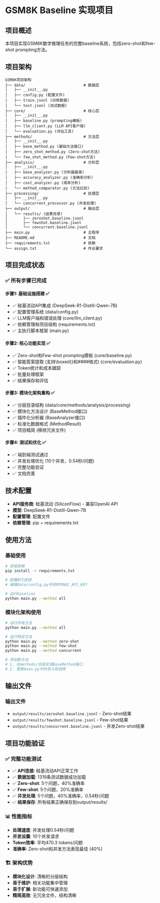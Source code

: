 # GSM8K Baseline 实现项目

## 项目概述
本项目实现GSM8K数学推理任务的完整baseline系统，包括zero-shot和few-shot prompting方法。

## 项目架构

```
GSM8K项目架构
├── data/                          # 数据层
│   ├── __init__.py
│   ├── config.py (配置文件)
│   ├── train.jsonl (训练数据)
│   └── test.jsonl (测试数据)
├── core/                          # 核心层
│   ├── __init__.py
│   ├── baseline.py (prompting模板)
│   ├── llm_client.py (LLM API客户端)
│   └── evaluation.py (评估工具)
├── methods/                       # 方法层
│   ├── __init__.py
│   ├── base_method.py (基础方法接口)
│   ├── zero_shot_method.py (Zero-shot方法)
│   └── few_shot_method.py (Few-shot方法)
├── analysis/                      # 分析层
│   ├── __init__.py
│   ├── base_analyzer.py (分析器基类)
│   ├── accuracy_analyzer.py (准确率分析)
│   ├── cost_analyzer.py (成本分析)
│   └── method_comparator.py (方法比较)
├── processing/                    # 处理层
│   ├── __init__.py
│   └── concurrent_processor.py (并发处理)
├── output/                        # 输出层
│   └── results/ (结果目录)
│       ├── zeroshot.baseline.jsonl
│       ├── fewshot.baseline.jsonl
│       └── concurrent.baseline.jsonl
├── main.py                        # 主程序
├── README.md                      # 文档
├── requirements.txt               # 依赖
└── assign.txt                     # 作业要求
```

## 项目完成状态

### ✅ 所有步骤已完成

#### **步骤1: 基础设施搭建** ✅
- ✅ 硅基流动API集成 (DeepSeek-R1-Distill-Qwen-7B)
- ✅ 配置管理系统 (data/config.py)
- ✅ LLM客户端和错误处理 (core/llm_client.py)
- ✅ 依赖管理和项目结构 (requirements.txt)
- ✅ 主执行脚本框架 (main.py)

#### **步骤2: 核心功能实现** ✅
- ✅ Zero-shot和Few-shot prompting模板 (core/baseline.py)
- ✅ 智能答案提取 (支持\boxed{}和####格式) (core/evaluation.py)
- ✅ Token统计和成本跟踪
- ✅ 批量处理框架
- ✅ 结果保存和评估

#### **步骤3: 模块化架构重构** ✅
- ✅ 分层目录结构 (data/core/methods/analysis/processing)
- ✅ 模块化方法设计 (BaseMethod接口)
- ✅ 插件化分析器 (BaseAnalyzer接口)
- ✅ 标准化数据格式 (MethodResult)
- ✅ 项目精简 (移除冗余文件)

#### **步骤4: 测试和优化** ✅
- ✅ 端到端测试通过
- ✅ 并发处理优化 (10个并发，0.54秒/问题)
- ✅ 完整功能验证
- ✅ 文档完善

## 技术配置

- **API服务商**: 硅基流动 (SiliconFlow) - 兼容OpenAI API
- **模型**: DeepSeek-R1-Distill-Qwen-7B
- **配置管理**: 配置文件
- **依赖管理**: pip + requirements.txt

## 使用方法

### 基础使用
```bash
# 安装依赖
pip install -r requirements.txt

# 配置API密钥
# 编辑data/config.py中的OPENAI_API_KEY

# 运行baseline
python main.py --method all
```

### 模块化架构使用
```bash
# 运行所有方法
python main.py --method all

# 运行特定方法
python main.py --method zero-shot
python main.py --method few-shot
python main.py --method concurrent

# 添加新方法
# 1. 在methods/目录实现BaseMethod接口
# 2. 更新main.py中的导入和调用
```

## 输出文件

### 输出文件
- `output/results/zeroshot.baseline.jsonl` - Zero-shot结果
- `output/results/fewshot.baseline.jsonl` - Few-shot结果
- `output/results/concurrent.baseline.jsonl` - 并发Zero-shot结果

## 项目功能验证

### ✅ 完整功能测试
- ✅ **API连接**: 硅基流动API正常工作
- ✅ **数据加载**: 1319条测试数据成功加载
- ✅ **Zero-shot**: 5个问题，40%准确率
- ✅ **Few-shot**: 5个问题，20%准确率  
- ✅ **并发处理**: 5个问题，40%准确率，0.54秒/问题
- ✅ **结果保存**: 所有结果正确保存到output/results/

### 📊 性能指标
- **处理速度**: 并发处理0.54秒/问题
- **并发设置**: 10个并发请求
- **Token效率**: 平均470.3 tokens/问题
- **准确率**: Zero-shot和并发方法表现最佳 (40%)

### 🏗️ 架构优势
- **模块化设计**: 清晰的分层结构
- **易于维护**: 相关功能集中管理
- **易于扩展**: 新功能可快速添加
- **精简高效**: 无冗余文件，结构清晰
